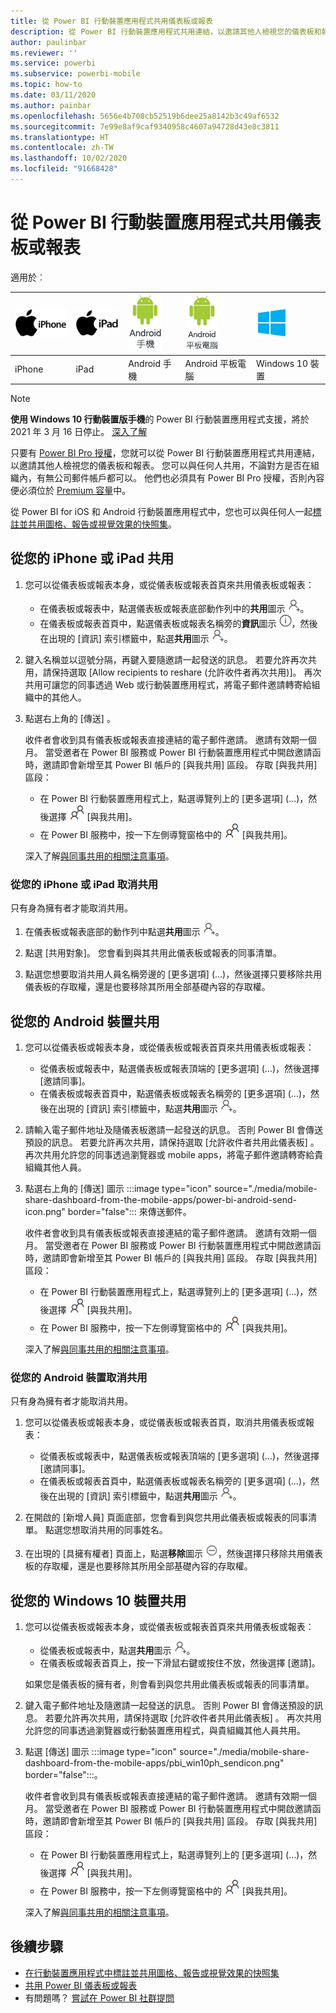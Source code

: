 ```yaml
---
title: 從 Power BI 行動裝置應用程式共用儀表板或報表
description: 從 Power BI 行動裝置應用程式共用連結，以邀請其他人檢視您的儀表板和報表。 了解方法。
author: paulinbar
ms.reviewer: ''
ms.service: powerbi
ms.subservice: powerbi-mobile
ms.topic: how-to
ms.date: 03/11/2020
ms.author: painbar
ms.openlocfilehash: 5656e4b708cb52519b6dee25a8142b3c49af6532
ms.sourcegitcommit: 7e99e8af9caf9340958c4607a94728d43e8c3811
ms.translationtype: HT
ms.contentlocale: zh-TW
ms.lasthandoff: 10/02/2020
ms.locfileid: "91668428"
---
```

# <a name="share-a-dashboard-or-report-from-the-power-bi-mobile-apps"></a>從 Power BI 行動裝置應用程式共用儀表板或報表
適用於︰

| ![iPhone](./media/mobile-share-dashboard-from-the-mobile-apps/iphone-logo-50-px.png) | ![iPad](./media/mobile-share-dashboard-from-the-mobile-apps/ipad-logo-50-px.png) | ![Android 手機](./media/mobile-share-dashboard-from-the-mobile-apps/android-phone-logo-50-px.png) | ![Android 平板電腦](./media/mobile-share-dashboard-from-the-mobile-apps/android-tablet-logo-50-px.png) | ![Windows 10](./media/mobile-share-dashboard-from-the-mobile-apps/win-10-logo-50-px.png) |
|:--- |:--- |:--- |:--- |:--- |
| iPhone |iPad |Android 手機 |Android 平板電腦 |Windows 10 裝置 |

>[!NOTE]
>**使用 Windows 10 行動裝置版手機**的 Power BI 行動裝置應用程式支援，將於 2021 年 3 月 16 日停止。 [深入了解](/legal/powerbi/powerbi-mobile/power-bi-mobile-app-end-of-support-for-windows-phones)

只要有 [Power BI Pro 授權](../../fundamentals/service-features-license-type.md)，您就可以從 Power BI 行動裝置應用程式共用連結，以邀請其他人檢視您的儀表板和報表。 您可以與任何人共用，不論對方是否在組織內，有無公司郵件帳戶都可以。 他們也必須具有 Power BI Pro 授權，否則內容便必須位於 [Premium 容量](../../admin/service-premium-what-is.md)中。

從 Power BI for iOS 和 Android 行動裝置應用程式中，您也可以與任何人一起[標註並共用圖格、報告或視覺效果的快照集](mobile-annotate-and-share-a-tile-from-the-mobile-apps.md)。 

## <a name="share-from-your-iphone-or-ipad"></a>從您的 iPhone 或 iPad 共用

1. 您可以從儀表板或報表本身，或從儀表板或報表首頁來共用儀表板或報表：
    *  在儀表板或報表中，點選儀表板或報表底部動作列中的**共用**圖示 ![共用圖示](././media/mobile-share-dashboard-from-the-mobile-apps/power-bi-android-invite-icon-ss.png)。
    *  在儀表板或報表首頁中，點選儀表板或報表名稱旁的**資訊**圖示 ![更多資訊](./media/mobile-share-dashboard-from-the-mobile-apps/power-bi-more-info-icon.png)，然後在出現的 [資訊] 索引標籤中，點選**共用**圖示 ![邀請圖示](./media/mobile-share-dashboard-from-the-mobile-apps/power-bi-android-invite-icon-ss.png)。
2. 鍵入名稱並以逗號分隔，再鍵入要隨邀請一起發送的訊息。 若要允許再次共用，請保持選取 [Allow recipients to reshare (允許收件者再次共用)]。 再次共用可讓您的同事透過 Web 或行動裝置應用程式，將電子郵件邀請轉寄給組織中的其他人。
3. 點選右上角的 [傳送]  。
   
   收件者會收到具有儀表板或報表直接連結的電子郵件邀請。 邀請有效期一個月。 當受邀者在 Power BI 服務或 Power BI 行動裝置應用程式中開啟邀請函時，邀請即會新增至其 Power BI 帳戶的 [與我共用] 區段。 存取 [與我共用] 區段：
   
   * 在 Power BI 行動裝置應用程式上，點選導覽列上的 [更多選項] (...)，然後選擇 ![與我共用](./././media/mobile-share-dashboard-from-the-mobile-apps/power-bi-shared-with-me-icon.png) [與我共用]。
   * 在 Power BI 服務中，按一下左側導覽窗格中的 ![與我共用](./././media/mobile-share-dashboard-from-the-mobile-apps/power-bi-shared-with-me-icon.png) [與我共用]。
   
   深入了解[與同事共用的相關注意事項](../../collaborate-share/service-share-dashboards.md)。

### <a name="unshare-from-your-iphone-or-ipad"></a>從您的 iPhone 或 iPad 取消共用
只有身為擁有者才能取消共用。

1. 在儀表板或報表底部的動作列中點選**共用**圖示 ![共用圖示](././media/mobile-share-dashboard-from-the-mobile-apps/power-bi-android-invite-icon-ss.png)。
2. 點選 [共用對象]。 您會看到與其共用此儀表板或報表的同事清單。

3. 點選您想要取消共用人員名稱旁邊的 [更多選項] (...)，然後選擇只要移除共用儀表板的存取權，還是也要移除其所用全部基礎內容的存取權。



## <a name="share-from-your-android-device"></a>從您的 Android 裝置共用
1. 您可以從儀表板或報表本身，或從儀表板或報表首頁來共用儀表板或報表：
    *  從儀表板或報表中，點選儀表板或報表頂端的 [更多選項] (...)，然後選擇 [邀請同事]。
    *  在儀表板或報表首頁中，點選儀表板或報表名稱旁的 [更多選項] (...)，然後在出現的 [資訊] 索引標籤中，點選**共用**圖示 ![邀請圖示](./media/mobile-share-dashboard-from-the-mobile-apps/power-bi-android-invite-icon-ss.png)。
 
2. 請輸入電子郵件地址及隨儀表板邀請一起發送的訊息。 否則 Power BI 會傳送預設的訊息。 若要允許再次共用，請保持選取 [允許收件者共用此儀表板]  。 再次共用允許您的同事透過瀏覽器或 mobile apps，將電子郵件邀請轉寄給貴組織其他人員。
   
3. 點選右上角的 [傳送] 圖示 :::image type="icon" source="./media/mobile-share-dashboard-from-the-mobile-apps/power-bi-android-send-icon.png" border="false"::: 來傳送郵件。
   
    收件者會收到具有儀表板或報表直接連結的電子郵件邀請。 邀請有效期一個月。 當受邀者在 Power BI 服務或 Power BI 行動裝置應用程式中開啟邀請函時，邀請即會新增至其 Power BI 帳戶的 [與我共用] 區段。 存取 [與我共用] 區段：
   * 在 Power BI 行動裝置應用程式上，點選導覽列上的 [更多選項] (...)，然後選擇 ![與我共用](./././media/mobile-share-dashboard-from-the-mobile-apps/power-bi-shared-with-me-icon.png) [與我共用]。
   * 在 Power BI 服務中，按一下左側導覽窗格中的 ![與我共用](./././media/mobile-share-dashboard-from-the-mobile-apps/power-bi-shared-with-me-icon.png) [與我共用]。
   
   深入了解[與同事共用的相關注意事項](../../collaborate-share/service-share-dashboards.md)。


### <a name="unshare-from-your-android-device"></a>從您的 Android 裝置取消共用
只有身為擁有者才能取消共用。

1. 您可以從儀表板或報表本身，或從儀表板或報表首頁，取消共用儀表板或報表：
    *  從儀表板或報表中，點選儀表板或報表頂端的 [更多選項] (...)，然後選擇 [邀請同事]。
    *  在儀表板或報表首頁中，點選儀表板或報表名稱旁的 [更多選項] (...)，然後在出現的 [資訊] 索引標籤中，點選**共用**圖示 ![邀請圖示](./media/mobile-share-dashboard-from-the-mobile-apps/power-bi-android-invite-icon-ss.png)。

2. 在開啟的 [新增人員] 頁面底部，您會看到與您共用此儀表板或報表的同事清單。 點選您想取消共用的同事姓名。
3. 在出現的 [具擁有權者] 頁面上，點選**移除**圖示 ![移除圖示](./media/mobile-share-dashboard-from-the-mobile-apps/power-bi-android-remove-icon.png)，然後選擇只移除共用儀表板的存取權，還是也要移除其所用全部基礎內容的存取權。

## <a name="share-from-your-windows-10-device"></a>從您的 Windows 10 裝置共用

1. 您可以從儀表板或報表本身，或從儀表板或報表首頁來共用儀表板或報表：
    * 從儀表板或報表中，點選**共用**圖示 ![邀請圖示](./media/mobile-share-dashboard-from-the-mobile-apps/power-bi-android-invite-icon-ss.png)。
    * 在儀表板或報表首頁上，按一下滑鼠右鍵或按住不放，然後選擇 [邀請]。
   
   如果您是儀表板的擁有者，則會看到與您共用此儀表板或報表的同事清單。

2. 鍵入電子郵件地址及隨邀請一起發送的訊息。 否則 Power BI 會傳送預設的訊息。 若要允許再次共用，請保持選取 [允許收件者共用此儀表板]  。 再次共用允許您的同事透過瀏覽器或行動裝置應用程式，與貴組織其他人員共用。
   
3. 點選 [傳送] 圖示 :::image type="icon" source="./media/mobile-share-dashboard-from-the-mobile-apps/pbi_win10ph_sendicon.png" border="false":::。
   
    收件者會收到具有儀表板或報表直接連結的電子郵件邀請。 邀請有效期一個月。 當受邀者在 Power BI 服務或 Power BI 行動裝置應用程式中開啟邀請函時，邀請即會新增至其 Power BI 帳戶的 [與我共用] 區段。 存取 [與我共用] 區段：
   
   * 在 Power BI 行動裝置應用程式上，點選導覽列上的 [更多選項] (...)，然後選擇 ![與我共用](./././media/mobile-share-dashboard-from-the-mobile-apps/power-bi-shared-with-me-icon.png) [與我共用]。
   * 在 Power BI 服務中，按一下左側導覽窗格中的 ![與我共用](./././media/mobile-share-dashboard-from-the-mobile-apps/power-bi-shared-with-me-icon.png) [與我共用]。
   
   深入了解[與同事共用的相關注意事項](../../collaborate-share/service-share-dashboards.md)。

## <a name="next-steps"></a>後續步驟
* [在行動裝置應用程式中標註並共用圖格、報告或視覺效果的快照集](mobile-annotate-and-share-a-tile-from-the-mobile-apps.md)
* [共用 Power BI 儀表板或報表](../../collaborate-share/service-share-dashboards.md)
* 有問題嗎？ [嘗試在 Power BI 社群提問](https://community.powerbi.com/)